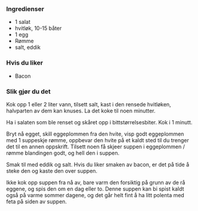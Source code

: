 
### Ingredienser
- 1 salat
- hvitløk, 10-15 båter
- 1 egg
- Rømme
- salt, eddik

### Hvis du liker
- Bacon

### Slik gjør du det
Kok opp 1 eller 2 liter vann, tilsett salt, kast i den rensede hvitløken, halvparten av dem kan knuses. La det koke til noen minutter.

 Ha i salaten som ble renset og skåret opp i bittstørrelsesbiter. Kok i 1 minutt.

 Bryt nå egget, skill eggeplommen fra den hvite, visp godt eggeplommen med 1 suppeskje rømme, oppbevar den hvite på et kaldt sted til du trenger det til en annen oppskrift. Tilsett noen få skjeer suppen i eggeplommen / rømme blandingen godt, og hell den i suppen.

 Smak til med eddik og salt. Hvis du liker smaken av bacon, er det på tide å steke den og kaste den over suppen.

 Ikke kok opp suppen fra nå av, bare varm den forsiktig på grunn av de rå eggene, og spis den om en dag eller to. Denne suppen kan bi spist kaldt også på varme sommer dagene, og det går helt fint å ha litt polenta med feta på siden av suppen.

